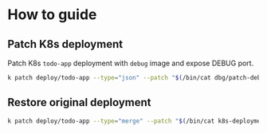 # How to guide

## Patch K8s deployment

Patch K8s `todo-app` deployment with `debug` image and expose DEBUG port.

```sh
k patch deploy/todo-app --type="json" --patch "$(/bin/cat dbg/patch-debug.json)" -ntodo-app
```

## Restore original deployment

```sh
k patch deploy/todo-app --type="merge" --patch "$(/bin/cat k8s-deployment/todo-app-deployment.yaml)" -ntodo-app
```